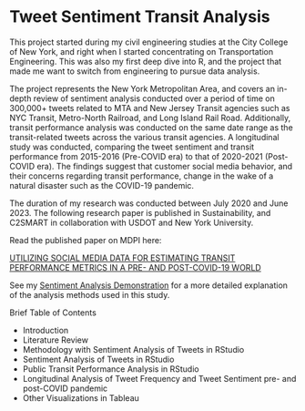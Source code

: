 # Tweet Sentiment Transit Analysis

This project started during my civil engineering studies at the City College of New York, and right when I started concentrating on Transportation Engineering. This was also my first deep dive into R, and the project that made me want to switch from engineering to pursue data analysis. 

The project represents the New York Metropolitan Area, and covers an in-depth review of sentiment analysis conducted over a period of time on 300,000+ tweets related to MTA and New Jersey Transit agencies such as NYC Transit, Metro-North Railroad, and Long Island Rail Road. Additionally, transit performance analysis was conducted on the same date range as the transit-related tweets across the various transit agencies. A longitudinal study was conducted, comparing the tweet sentiment and transit performance from 2015-2016 (Pre-COVID era) to that of 2020-2021 (Post-COVID era). The findings suggest that customer social media behavior, and their concerns regarding transit performance, change in the wake of a natural disaster such as the COVID-19 pandemic.

The duration of my research was conducted between July 2020 and June 2023. The following research paper is published in Sustainability, and C2SMART in collaboration with USDOT and New York University.

Read the published paper on MDPI here:

[UTILIZING SOCIAL MEDIA DATA FOR ESTIMATING TRANSIT PERFORMANCE METRICS IN A PRE- AND POST-COVID-19 WORLD](https://www.mdpi.com/2071-1050/15/23/16183)

See my [Sentiment Analysis Demonstration](https://github.com/r-kish/Tweet-Sentiment-Transit-Analysis/tree/main/Sentiment_Analysis_Demo) for a more detailed explanation of the analysis methods used in this study.

Brief Table of Contents
- Introduction
- Literature Review
- Methodology with Sentiment Analysis of Tweets in RStudio
- Sentiment Analysis of Tweets in RStudio
- Public Transit Performance Analysis in RStudio
- Longitudinal Analysis of Tweet Frequency and Tweet Sentiment pre- and post-COVID pandemic
- Other Visualizations in Tableau

